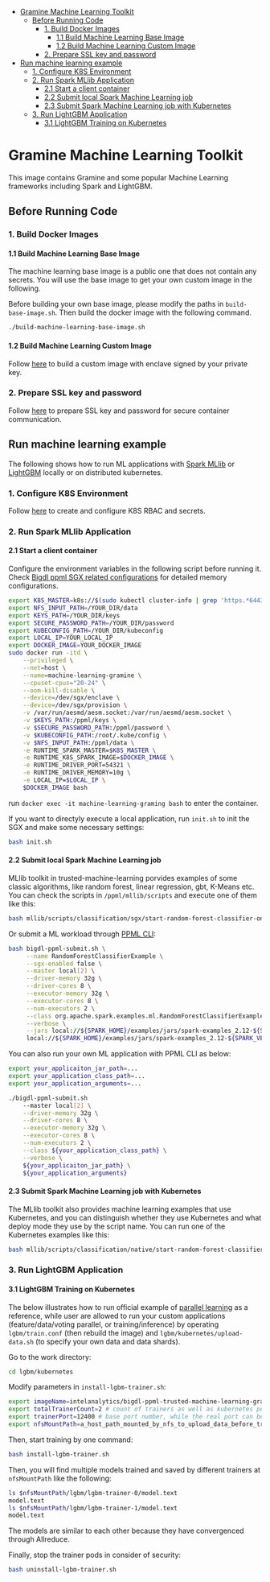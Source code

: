 - [Gramine Machine Learning Toolkit](#gramine-machine-learning-toolkit)
  - [Before Running Code](#before-running-code)
    - [1. Build Docker Images](#1-build-docker-images)
      - [1.1 Build Machine Learning Base Image](#11-build-machine-learning-base-image)
      - [1.2 Build Machine Learning Custom Image](#12-build-machine-learning-custom-image)
    - [2. Prepare SSL key and password](#2-prepare-ssl-key-and-password)
- [Run machine learning example](#run-machine-learning-example)
  - [1. Configure K8S Environment](#1-configure-k8s-environment)
  - [2. Run Spark MLlib Application](#2-run-spark-mllib-application)
    - [2.1 Start a client container](#21-start-a-client-container)
    - [2.2 Submit local Spark Machine Learning job](#22-submit-local-spark-machine-learning-job)
    - [2.3 Submit Spark Machine Learning job with Kubernetes](#23-submit-spark-machine-learning-job-with-kubernetes)
  - [3. Run LightGBM Application](#3-run-lightgbm-application)
    - [3.1 LightGBM Training on Kubernetes](#31-lightgbm-training-on-kubernetes)


# Gramine Machine Learning Toolkit

This image contains Gramine and some popular Machine Learning frameworks including Spark and LightGBM. 

## Before Running Code
### 1. Build Docker Images
#### 1.1 Build Machine Learning Base Image

The machine learning base image is a public one that does not contain any secrets. You will use the base image to get your own custom image in the following.

Before building your own base image, please modify the paths in `build-base-image.sh`. Then build the docker image with the following command.

```bash
./build-machine-learning-base-image.sh
```
#### 1.2 Build Machine Learning Custom Image

Follow [here](https://github.com/intel-analytics/BigDL/tree/main/ppml/trusted-bigdata#12-build-custom-image) to build a custom image with enclave signed by your private key.

### 2. Prepare SSL key and password

Follow [here](https://github.com/intel-analytics/BigDL/blob/main/ppml/docs/prepare_environment.md#prepare-key-and-password) to prepare SSL key and password for secure container communication.

## Run machine learning example

The following shows how to run ML applications with [Spark MLlib](#2-run-spark-mllib-application) or [LightGBM](#3-run-lightgbm-application) locally or on distributed kubernetes.

### 1. Configure K8S Environment

Follow [here](https://github.com/intel-analytics/BigDL/blob/main/ppml/docs/prepare_environment.md#configure-the-environment) to create and configure K8S RBAC and secrets.

### 2. Run Spark MLlib Application

#### 2.1 Start a client container

Configure the environment variables in the following script before running it. Check [Bigdl ppml SGX related configurations](#1-bigdl-ppml-sgx-related-configurations) for detailed memory configurations.
```bash
export K8S_MASTER=k8s://$(sudo kubectl cluster-info | grep 'https.*6443' -o -m 1)
export NFS_INPUT_PATH=/YOUR_DIR/data
export KEYS_PATH=/YOUR_DIR/keys
export SECURE_PASSWORD_PATH=/YOUR_DIR/password
export KUBECONFIG_PATH=/YOUR_DIR/kubeconfig
export LOCAL_IP=YOUR_LOCAL_IP
export DOCKER_IMAGE=YOUR_DOCKER_IMAGE
sudo docker run -itd \
    --privileged \
    --net=host \
    --name=machine-learning-gramine \
    --cpuset-cpus="20-24" \
    --oom-kill-disable \
    --device=/dev/sgx/enclave \
    --device=/dev/sgx/provision \
    -v /var/run/aesmd/aesm.socket:/var/run/aesmd/aesm.socket \
    -v $KEYS_PATH:/ppml/keys \
    -v $SECURE_PASSWORD_PATH:/ppml/password \
    -v $KUBECONFIG_PATH:/root/.kube/config \
    -v $NFS_INPUT_PATH:/ppml/data \
    -e RUNTIME_SPARK_MASTER=$K8S_MASTER \
    -e RUNTIME_K8S_SPARK_IMAGE=$DOCKER_IMAGE \
    -e RUNTIME_DRIVER_PORT=54321 \
    -e RUNTIME_DRIVER_MEMORY=10g \
    -e LOCAL_IP=$LOCAL_IP \
    $DOCKER_IMAGE bash
```
run `docker exec -it machine-learning-graming bash` to enter the container.

If you want to directyly execute a local application, run `init.sh` to init the SGX and make some necessary settings:
```bash
bash init.sh
```

#### 2.2 Submit local Spark Machine Learning job 

MLlib toolkit in trusted-machine-learning porvides examples of some classic algorithms, like random forest, linear regression, gbt, K-Means etc. You can check the scripts in `/ppml/mllib/scripts` and execute one of them like this:

```bash 
bash mllib/scripts/classification/sgx/start-random-forest-classifier-on-local-sgx.sh
```

Or submit a ML workload through [PPML CLI](https://github.com/intel-analytics/BigDL/blob/ecd8d96f2d4a1d2421d5edd3a566c93c7797ff03/ppml/docs/submit_job.md#ppml-cli):

```bash
bash bigdl-ppml-submit.sh \
     --name RandomForestClassifierExample \
     --sgx-enabled false \
     --master local[2] \
     --driver-memory 32g \
     --driver-cores 8 \
     --executor-memory 32g \
     --executor-cores 8 \
     --num-executors 2 \
     --class org.apache.spark.examples.ml.RandomForestClassifierExample \
     --verbose \
     --jars local://${SPARK_HOME}/examples/jars/spark-examples_2.12-${SPARK_VERSION}.jar \
     local://${SPARK_HOME}/examples/jars/spark-examples_2.12-${SPARK_VERSION}.jar 3000
```

You can also run your own ML application with PPML CLI as below:
```bash 
export your_applicaiton_jar_path=...
export your_application_class_path=...
export your_application_arguments=...

./bigdl-ppml-submit.sh
    --master local[2] \
    --driver-memory 32g \
    --driver-cores 8 \
    --executor-memory 32g \
    --executor-cores 8 \
    --num-executors 2 \
    --class ${your_application_class_path} \
    --verbose \
    ${your_applicaiton_jar_path} \
    ${your_application_arguments}
```

#### 2.3 Submit Spark Machine Learning job with Kubernetes
The MLlib toolkit also provides machine learning examples that use Kubernetes, and you can distinguish whether they use Kubernetes and what deploy mode they use by the script name. You can run one of the Kubernetes examples like this:

```bash
bash mllib/scripts/classification/native/start-random-forest-classifier-on-k8s-client-native.sh
```

### 3. Run LightGBM Application

#### 3.1 LightGBM Training on Kubernetes

The below illustrates how to run official example of [parallel learning](https://github.com/microsoft/LightGBM/tree/master/examples/parallel_learning#distributed-learning-example) as a reference, while user are allowed to run your custom applications (feature/data/voting parallel, or training/inference) by operating `lgbm/train.conf` (then rebuild the image) and `lgbm/kubernetes/upload-data.sh` (to specify your own data and data shards).

Go to the work directory:

```bash
cd lgbm/kubernetes
```

Modify parameters in `install-lgbm-trainer.sh`:

```bash
export imageName=intelanalytics/bigdl-ppml-trusted-machine-learning-gramine-reference:2.3.0-SNAPSHOT # You custom image name if needed
export totalTrainerCount=2 # count of trainers as well as kubernetes pods
export trainerPort=12400 # base port number, while the real port can be adapted
export nfsMountPath=a_host_path_mounted_by_nfs_to_upload_data_before_training # the path you used to create kubernetes nfsvolumeclaim
```

Then, start training by one command:

```bash
bash install-lgbm-trainer.sh
```

Then, you will find multiple models trained and saved by different trainers at `nfsMountPath` like the following:
```bash
ls $nfsMountPath/lgbm/lgbm-trainer-0/model.text
model.text
ls $nfsMountPath/lgbm/lgbm-trainer-1/model.text
model.text
```
The models are similar to each other because they have convergenced through Allreduce.

Finally, stop the trainer pods in consider of security:
```bash
bash uninstall-lgbm-trainer.sh
```

